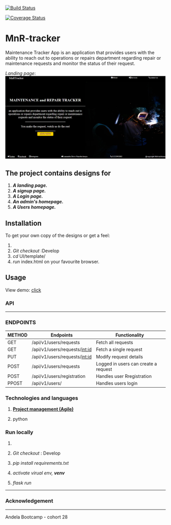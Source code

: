 
[![Build Status](https://travis-ci.org/Melvin1Atieno/MnR-Tracker.svg?branch=ft-user-post-requests-157931267)](https://travis-ci.org/Melvin1Atieno/MnR-Tracker)

[![Coverage Status](https://coveralls.io/repos/github/Melvin1Atieno/MnR-Tracker/badge.svg?branch=ft-user-post-requests-157931267)](https://coveralls.io/github/Melvin1Atieno/MnR-Tracker?branch=master)

# MnR-tracker

Maintenance Tracker App is an application that provides users with the ability to reach out to operations or repairs department regarding repair or maintenance requests and monitor the status of their request.

*Landing page*:
![MnRlanding Page](/UI/static/images/land.png)

## The project contains designs for

 1. _**A landing page.**_
 2. _**A signup page.**_
 3. _**A Login page.**_
 4. _**An admin's homepage.**_
 5. _**A Users homepage.**_

## Installation

 To get your own copy of the designs or get a feel:
 1. [_clone_]:https://github.com/Melvin1Atieno/MnR-Tracker.git.
 2. _Git checkout_ :Develop
 3. _cd_ UI/template/  
 4. _run_  index.html on your favourite browser.

## Usage

View demo: [click](https://melvin1atieno.github.io/MnR-Tracker)

### API
--------------------------------------------------------------------------------------------------------------------------

### ENDPOINTS

 **METHOD**| **Endpoints**                    |**Functionality**
 ----------|----------------------------------|--------------------------------------|
 GET       |/api/v1/users/requests            | Fetch all requests                   |
 GET       |/api/v1/users/requests/<int:id>   | Fetch a single request               |
 PUT       |/api/v1/users/requests/<int:id>   | Modify request details               |
 POST      |/api/v1/users/requests            | Logged in users can create a request |
 POST      |/api/v1/users/registration        | Handles user Rregistration           |
 PPOST     |/api/v1/users/                    | Handles users login                  |

### Technologies and languages

1. [**Project management (Agile)**](https://www.pivotaltracker.com/n/projects/2173280)

2. python

### Run locally

1. [_clone_]:(https://github.com/Melvin1Atieno/MnR-Tracker)

2. _Git checkout_ : Develop

3. _pip install requirements.txt_

4. _activate virual env, **venv**_

5. _flask run_

------------------------------------------------------------------------------------------------------------------------------------------------

### Acknowledgement

------------------------------------------------------------------------------------------------------------------------------------------------

Andela Bootcamp - cohort 28